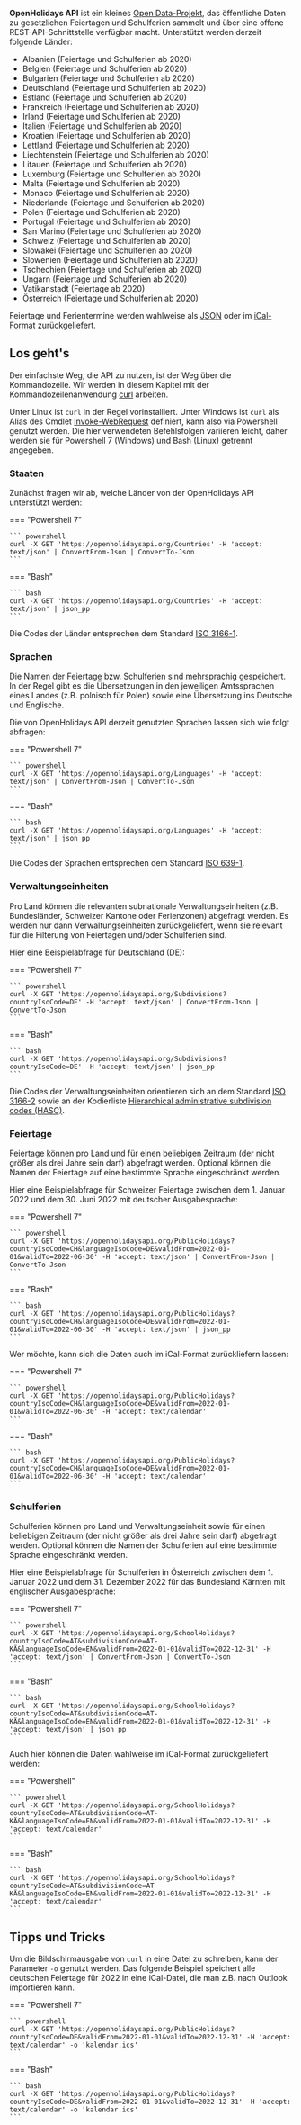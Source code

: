 **OpenHolidays API** ist ein kleines [Open Data-Projekt](https://opendatahandbook.org/guide/de/what-is-open-data/), das öffentliche Daten zu gesetzlichen Feiertagen und Schulferien sammelt und über eine offene REST-API-Schnittstelle verfügbar macht. Unterstützt werden derzeit folgende Länder:

+ Albanien (Feiertage und Schulferien ab 2020)
+ Belgien (Feiertage und Schulferien ab 2020)
+ Bulgarien (Feiertage und Schulferien ab 2020)
+ Deutschland (Feiertage und Schulferien ab 2020)
+ Estland (Feiertage und Schulferien ab 2020)
+ Frankreich (Feiertage und Schulferien ab 2020)
+ Irland (Feiertage und Schulferien ab 2020)
+ Italien (Feiertage und Schulferien ab 2020)
+ Kroatien (Feiertage und Schulferien ab 2020)
+ Lettland (Feiertage und Schulferien ab 2020)
+ Liechtenstein (Feiertage und Schulferien ab 2020)
+ Litauen (Feiertage und Schulferien ab 2020)
+ Luxemburg (Feiertage und Schulferien ab 2020)
+ Malta (Feiertage und Schulferien ab 2020)
+ Monaco (Feiertage und Schulferien ab 2020)
+ Niederlande (Feiertage und Schulferien ab 2020)
+ Polen (Feiertage und Schulferien ab 2020)
+ Portugal (Feiertage und Schulferien ab 2020)
+ San Marino (Feiertage und Schulferien ab 2020)
+ Schweiz (Feiertage und Schulferien ab 2020)
+ Slowakei (Feiertage und Schulferien ab 2020)
+ Slowenien (Feiertage und Schulferien ab 2020)
+ Tschechien (Feiertage und Schulferien ab 2020)
+ Ungarn (Feiertage und Schulferien ab 2020)
+ Vatikanstadt (Feiertage ab 2020)
+ Österreich (Feiertage und Schulferien ab 2020)

Feiertage und Ferientermine werden wahlweise als [JSON](https://datatracker.ietf.org/doc/html/rfc7159) oder im [iCal-Format](https://datatracker.ietf.org/doc/html/rfc5545) zurückgeliefert.

## Los geht's

Der einfachste Weg, die API zu nutzen, ist der Weg über die Kommandozeile. Wir werden in diesem Kapitel mit der Kommandozeilenanwendung [curl](https://curl.se/) arbeiten. 

Unter Linux ist `curl` in der Regel vorinstalliert. Unter Windows ist `curl` als Alias des Cmdlet [Invoke-WebRequest](https://docs.microsoft.com/en-us/powershell/module/microsoft.powershell.utility/invoke-webrequest) definiert, kann also via Powershell genutzt werden. Die hier verwendeten Befehlsfolgen variieren leicht, daher werden sie für Powershell 7 (Windows) und Bash (Linux) getrennt angegeben.

### Staaten

Zunächst fragen wir ab, welche Länder von der OpenHolidays API unterstützt werden:

=== "Powershell 7"

    ``` powershell
    curl -X GET 'https://openholidaysapi.org/Countries' -H 'accept: text/json' | ConvertFrom-Json | ConvertTo-Json
    ```

=== "Bash"

    ``` bash
    curl -X GET 'https://openholidaysapi.org/Countries' -H 'accept: text/json' | json_pp
    ```

Die Codes der Länder entsprechen dem Standard [ISO 3166-1](https://www.iso.org/iso-3166-country-codes.html).

### Sprachen

Die Namen der Feiertage bzw. Schulferien sind mehrsprachig gespeichert. In der Regel gibt es die Übersetzungen in den jeweiligen Amtssprachen eines Landes (z.B. polnisch für Polen) sowie eine Übersetzung ins Deutsche und Englische. 

Die von OpenHolidays API derzeit genutzten Sprachen lassen sich wie folgt abfragen: 

=== "Powershell 7"

    ``` powershell
    curl -X GET 'https://openholidaysapi.org/Languages' -H 'accept: text/json' | ConvertFrom-Json | ConvertTo-Json
    ```

=== "Bash"

    ``` bash
    curl -X GET 'https://openholidaysapi.org/Languages' -H 'accept: text/json' | json_pp
    ```

Die Codes der Sprachen entsprechen dem Standard [ISO 639-1](https://www.iso.org/iso-639-language-codes.html).

### Verwaltungseinheiten 

Pro Land können die relevanten subnationale Verwaltungseinheiten (z.B. Bundesländer, Schweizer Kantone oder Ferienzonen) abgefragt werden. Es werden nur dann Verwaltungseinheiten zurückgeliefert, wenn sie relevant für die Filterung von Feiertagen und/oder Schulferien sind.

Hier eine Beispielabfrage für Deutschland (DE): 

=== "Powershell 7"

    ``` powershell
    curl -X GET 'https://openholidaysapi.org/Subdivisions?countryIsoCode=DE' -H 'accept: text/json' | ConvertFrom-Json | ConvertTo-Json
    ```

=== "Bash"

    ``` bash
    curl -X GET 'https://openholidaysapi.org/Subdivisions?countryIsoCode=DE' -H 'accept: text/json' | json_pp
    ```

Die Codes der Verwaltungseinheiten orientieren sich an dem Standard [ISO 3166-2](https://www.iso.org/iso-3166-country-codes.html) sowie an der Kodierliste [Hierarchical administrative subdivision codes (HASC)](http://www.statoids.com/ihasc.html).

### Feiertage

Feiertage können pro Land und für einen beliebigen Zeitraum (der nicht größer als drei Jahre sein darf) abgefragt werden. Optional können die Namen der Feiertage auf eine bestimmte Sprache eingeschränkt werden. 

Hier eine Beispielabfrage für Schweizer Feiertage zwischen dem 1. Januar 2022 und dem 30. Juni 2022 mit deutscher Ausgabesprache: 

=== "Powershell 7"

    ``` powershell
    curl -X GET 'https://openholidaysapi.org/PublicHolidays?countryIsoCode=CH&languageIsoCode=DE&validFrom=2022-01-01&validTo=2022-06-30' -H 'accept: text/json' | ConvertFrom-Json | ConvertTo-Json
    ```

=== "Bash"

    ``` bash
    curl -X GET 'https://openholidaysapi.org/PublicHolidays?countryIsoCode=CH&languageIsoCode=DE&validFrom=2022-01-01&validTo=2022-06-30' -H 'accept: text/json' | json_pp
    ```

Wer möchte, kann sich die Daten auch im iCal-Format zurückliefern lassen:

=== "Powershell 7"

    ``` powershell
    curl -X GET 'https://openholidaysapi.org/PublicHolidays?countryIsoCode=CH&languageIsoCode=DE&validFrom=2022-01-01&validTo=2022-06-30' -H 'accept: text/calendar'
    ```

=== "Bash"

    ``` bash
    curl -X GET 'https://openholidaysapi.org/PublicHolidays?countryIsoCode=CH&languageIsoCode=DE&validFrom=2022-01-01&validTo=2022-06-30' -H 'accept: text/calendar'
    ```

### Schulferien

Schulferien können pro Land und Verwaltungseinheit sowie für einen beliebigen Zeitraum (der nicht größer als drei Jahre sein darf) abgefragt werden. Optional können die Namen der Schulferien auf eine bestimmte Sprache eingeschränkt werden. 

Hier eine Beispielabfrage für Schulferien in Österreich zwischen dem 1. Januar 2022 und dem 31. Dezember 2022 für das Bundesland Kärnten mit englischer Ausgabesprache: 

=== "Powershell 7"

    ``` powershell
    curl -X GET 'https://openholidaysapi.org/SchoolHolidays?countryIsoCode=AT&subdivisionCode=AT-KÄ&languageIsoCode=EN&validFrom=2022-01-01&validTo=2022-12-31' -H 'accept: text/json' | ConvertFrom-Json | ConvertTo-Json
    ```

=== "Bash"

    ``` bash
    curl -X GET 'https://openholidaysapi.org/SchoolHolidays?countryIsoCode=AT&subdivisionCode=AT-KÄ&languageIsoCode=EN&validFrom=2022-01-01&validTo=2022-12-31' -H 'accept: text/json' | json_pp
    ```

Auch hier können die Daten wahlweise im iCal-Format zurückgeliefert werden:

=== "Powershell"

    ``` powershell
    curl -X GET 'https://openholidaysapi.org/SchoolHolidays?countryIsoCode=AT&subdivisionCode=AT-KÄ&languageIsoCode=EN&validFrom=2022-01-01&validTo=2022-12-31' -H 'accept: text/calendar'
    ```

=== "Bash"

    ``` bash
    curl -X GET 'https://openholidaysapi.org/SchoolHolidays?countryIsoCode=AT&subdivisionCode=AT-KÄ&languageIsoCode=EN&validFrom=2022-01-01&validTo=2022-12-31' -H 'accept: text/calendar'
    ```

## Tipps und Tricks

Um die Bildschirmausgabe von `curl` in eine Datei zu schreiben, kann der Parameter `-o` genutzt werden. Das folgende Beispiel speichert alle deutschen Feiertage für 2022 in eine iCal-Datei, die man z.B. nach Outlook importieren kann. 

=== "Powershell 7"

    ``` powershell
    curl -X GET 'https://openholidaysapi.org/PublicHolidays?countryIsoCode=DE&validFrom=2022-01-01&validTo=2022-12-31' -H 'accept: text/calendar' -o 'kalendar.ics'
    ```

=== "Bash"

    ``` bash
    curl -X GET 'https://openholidaysapi.org/PublicHolidays?countryIsoCode=DE&validFrom=2022-01-01&validTo=2022-12-31' -H 'accept: text/calendar' -o 'kalendar.ics'
    ```
